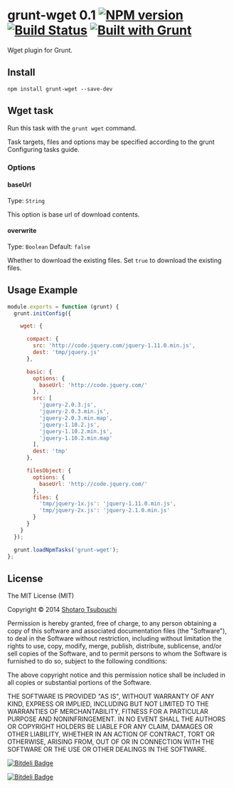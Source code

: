 # grunt-wget 0.1 [![NPM version](https://badge.fury.io/js/grunt-wget.png)](http://badge.fury.io/js/grunt-wget) [![Build Status](https://secure.travis-ci.org/shootaroo/grunt-wget.png?branch=master)](http://travis-ci.org/shootaroo/grunt-wget) [![Built with Grunt](https://cdn.gruntjs.com/builtwith.png)](http://gruntjs.com/)

Wget plugin for Grunt.


## Install

```
npm install grunt-wget --save-dev
```


## Wget task

Run this task with the `grunt wget` command.

Task targets, files and options may be specified according to the grunt Configuring tasks guide.


### Options

#### baseUrl

Type: `String`

This option is base url of download contents.

#### overwrite

Type: `Boolean`
Default: `false`

Whether to download the existing files. Set `true` to download the existing files.


## Usage Example

```js
module.exports = function (grunt) {
  grunt.initConfig({

    wget: {

      compact: {
        src: 'http://code.jquery.com/jquery-1.11.0.min.js',
        dest: 'tmp/jquery.js'
      },

      basic: {
        options: {
          baseUrl: 'http://code.jquery.com/'
        },
        src: [
          'jquery-2.0.3.js',
          'jquery-2.0.3.min.js',
          'jquery-2.0.3.min.map',
          'jquery-1.10.2.js',
          'jquery-1.10.2.min.js',
          'jquery-1.10.2.min.map'
        ],
        dest: 'tmp'
      },

      filesObject: {
        options: {
          baseUrl: 'http://code.jquery.com/'
        },
        files: {
          'tmp/jquery-1x.js': 'jquery-1.11.0.min.js',
          'tmp/jquery-2x.js': 'jquery-2.1.0.min.js'
        }
      }
    }
  });

  grunt.loadNpmTasks('grunt-wget');
};

```

## License

The MIT License (MIT)

Copyright &copy; 2014 [Shotaro Tsubouchi](https://github.com/shootaroo)

Permission is hereby granted, free of charge, to any person obtaining a copy
of this software and associated documentation files (the "Software"), to deal
in the Software without restriction, including without limitation the rights
to use, copy, modify, merge, publish, distribute, sublicense, and/or sell
copies of the Software, and to permit persons to whom the Software is
furnished to do so, subject to the following conditions:

The above copyright notice and this permission notice shall be included in
all copies or substantial portions of the Software.

THE SOFTWARE IS PROVIDED "AS IS", WITHOUT WARRANTY OF ANY KIND, EXPRESS OR
IMPLIED, INCLUDING BUT NOT LIMITED TO THE WARRANTIES OF MERCHANTABILITY,
FITNESS FOR A PARTICULAR PURPOSE AND NONINFRINGEMENT. IN NO EVENT SHALL THE
AUTHORS OR COPYRIGHT HOLDERS BE LIABLE FOR ANY CLAIM, DAMAGES OR OTHER
LIABILITY, WHETHER IN AN ACTION OF CONTRACT, TORT OR OTHERWISE, ARISING FROM,
OUT OF OR IN CONNECTION WITH THE SOFTWARE OR THE USE OR OTHER DEALINGS IN
THE SOFTWARE.


[![Bitdeli Badge](https://d2weczhvl823v0.cloudfront.net/shootaroo/grunt-wget/trend.png)](https://bitdeli.com/free "Bitdeli Badge")



[![Bitdeli Badge](https://d2weczhvl823v0.cloudfront.net/shootaroo/grunt-wget/trend.png)](https://bitdeli.com/free "Bitdeli Badge")

